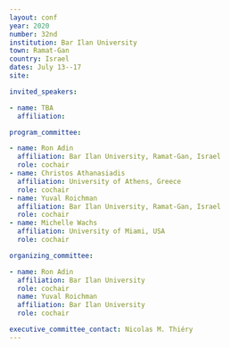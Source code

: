 ```yaml
---
layout: conf
year: 2020
number: 32nd
institution: Bar Ilan University
town: Ramat-Gan
country: Israel
dates: July 13--17
site: 

invited_speakers:

- name: TBA
  affiliation: 

program_committee:

- name: Ron Adin
  affiliation: Bar Ilan University, Ramat-Gan, Israel
  role: cochair
- name: Christos Athanasiadis
  affiliation: University of Athens, Greece
  role: cochair
- name: Yuval Roichman
  affiliation: Bar Ilan University, Ramat-Gan, Israel
  role: cochair
- name: Michelle Wachs
  affiliation: University of Miami, USA
  role: cochair

organizing_committee:

- name: Ron Adin
  affiliation: Bar Ilan University
  role: cochair
  name: Yuval Roichman
  affiliation: Bar Ilan University
  role: cochair

executive_committee_contact: Nicolas M. Thiéry
---
```

